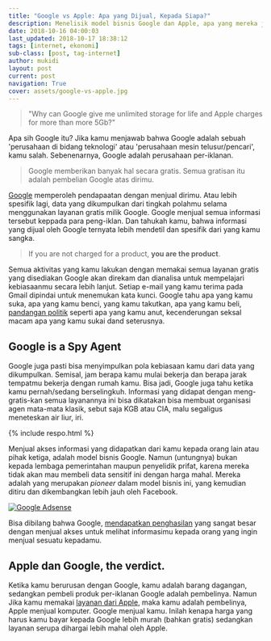 ```yaml
---
title: "Google vs Apple: Apa yang Dijual, Kepada Siapa?"
description: Menelisik model bisnis Google dan Apple, apa yang mereka jual dan kepada siapa mereka menjual. Kenapa layanan Apple berbayar, sedangkan Google bisa gratis?
date: 2018-10-16 04:00:03
last_updated: 2018-10-17 18:38:12
tags: [internet, ekonomi]
sub-class: [post, tag-internet]
author: mukidi
layout: post
current: post
navigation: True
cover: assets/google-vs-apple.jpg
---
```

> "Why can Google give me unlimited storage for life and Apple charges for more than more 5Gb?"

Apa sih Google itu? Jika kamu menjawab bahwa Google adalah sebuah 'perusahaan di bidang teknologi' atau 'perusahaan mesin telusur/pencari', kamu salah. Sebenenarnya, Google adalah perusahaan per-iklanan.

> Google memberikan banyak hal secara gratis. Semua gratisan itu adalah pembelian Google atas dirimu.

<ins class="adsbygoogle" style="display:block" data-ad-client="ca-pub-8526606076277673" data-ad-slot="8771412334" data-ad-format="auto" data-full-width-responsive="true"></ins><script>(adsbygoogle = window.adsbygoogle || []).push({});</script>

<a href="https://www.google.com/">Google</a> memperoleh pendapaatan dengan menjual dirimu. Atau lebih spesifik lagi, data yang dikumpulkan dari tingkah polahmu selama menggunakan layanan gratis milik Google. Google menjual semua informasi tersebut keppada para peng-iklan. Dan tahukah kamu, bahwa informasi yang dijual oleh Google ternyata lebih mendetil dan spesifik dari yang kamu sangka.

> If you are not charged for a product, **you are the product**.

Semua aktivitas yang kamu lakukan dengan memakai semua layanan gratis yang disediakan Google akan direkam dan dianalisa untuk mempelajari kebiasaanmu secara lebih lanjut. Setiap e-mail yang kamu terima pada Gmail dipindai untuk menemukan kata kunci. Google tahu apa yang kamu suka, apa yang kamu benci, yang kamu takutkan, apa yang kamu beli, [pandangan politik](https://www.paciran.com/ketika-angka-bisa-saling-baku-hantam) seperti apa yang kamu anut, kecenderungan seksal macam apa yang kamu sukai dand seterusnya.

## Google is a Spy Agent

Google juga pasti bisa menyimpulkan pola kebiasaan kamu dari data yang dikumpulkan. Semisal, jam berapa kamu mulai bekerja dan berapa jarak tempatmu bekerja dengan rumah kamu. Bisa jadi, Google juga tahu ketika kamu pernah/sedang berselingkuh. Informasi yang didapat dengan meng-gratis-kan semua layanannya ini bisa dikatakan bisa membuat organisasi agen mata-mata klasik, sebut saja KGB atau CIA, malu segaligus meneteskan air liur, iri.

{% include respo.html %}

Menjual akses informasi yang didapatkan dari kamu kepada orang lain atau pihak ketiga, adalah model bisnis Google. Namun (untungnya) bukan kepada lembaga pemerintahan maupun penyelidik prifat, karena mereka tidak akan mau membeli data sensitif ini dengan harga mahal. Mereka adalah yang merupakan _pioneer_ dalam model bisnis ini, yang kemudian ditiru dan dikembangkan lebih jauh oleh Facebook.

[![Google Adsense](https://i0.wp.com/www.paciran.com/assets/google-Adsense.png?resize=640,320)](assets/google-Adsense.png)

Bisa dibilang bahwa Google, [mendapatkan penghasilan](https://www.paciran.com/jangan-ngeblog-kamu-gak-akan-kuat) yang sangat besar dengan menjual akses untuk melihat informasimu kepada orang yang ingin menjual sesuatu kepadamu.

## Apple dan Google, the verdict.

Ketika kamu berurusan dengan Google, kamu adalah barang dagangan, sedangkan pembeli produk per-iklanan Google adalah pembelinya. Namun Jika kamu memakai [layanan dari Apple](https://www.paciran.com/how-to-reset-your-apple-id-password), maka kamu adalah pembelinya, Apple menjual komputer. Google menjual kamu. Inilah kenapa harga yang harus kamu bayar kepada Google lebih murah (bahkan gratis) sedangkan layanan serupa dihargai lebih mahal oleh Apple.